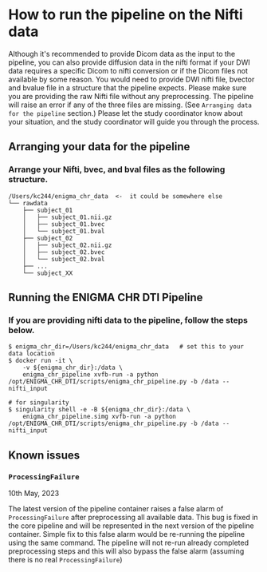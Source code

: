 # How to run the pipeline on the Nifti data

Although it's recommended to provide Dicom data as the input to the pipeline, you can also provide diffusion data in the nifti format if your DWI data requires a specific Dicom to nifti conversion or if the Dicom files not available by some reason. You would need to provide DWI nifti file, bvector and bvalue file in a structure that the pipeline expects. Please make sure you are providing the raw Nifti file without any preprocessing. The pipeline will raise an error if any of the three files are missing. (See `Arranging data for the pipeline` section.) Please let the study coordinator know about your situation, and the study coordinator will guide you through the process.

## Arranging your data for the pipeline

### Arrange your Nifti, bvec, and bval files as the following structure.
```
/Users/kc244/enigma_chr_data  <-  it could be somewhere else
└── rawdata
    ├── subject_01
    │   ├── subject_01.nii.gz
    │   ├── subject_01.bvec
    │   └── subject_01.bval
    ├── subject_02
    │   ├── subject_02.nii.gz
    │   ├── subject_02.bvec
    │   └── subject_02.bval
    ├── ...
    └── subject_XX
```


## Running the ENIGMA CHR DTI Pipeline

### If you are providing nifti data to the pipeline, follow the steps below.

```
$ enigma_chr_dir=/Users/kc244/enigma_chr_data   # set this to your data location
$ docker run -it \
    -v ${enigma_chr_dir}:/data \
    enigma_chr_pipeline xvfb-run -a python /opt/ENIGMA_CHR_DTI/scripts/enigma_chr_pipeline.py -b /data --nifti_input

# for singularity
$ singularity shell -e -B ${enigma_chr_dir}:/data \
    enigma_chr_pipeline.simg xvfb-run -a python /opt/ENIGMA_CHR_DTI/scripts/enigma_chr_pipeline.py -b /data --nifti_input
```


## Known issues

### `ProcessingFailure`

10th May, 2023

The latest version of the pipeline container raises a false alarm of `ProcessingFailure` after preprocessing all available data. This bug is fixed in the core pipeline and will be represented in the next version of the pipeline container. Simple fix to this false alarm would be re-running the pipeline using the same command. The pipeline will not re-run already completed preprocessing steps and this will also bypass the false alarm (assuming there is no real `ProcessingFailure`)

